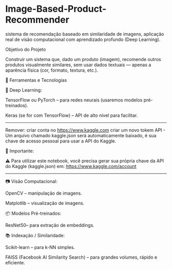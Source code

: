 # Image-Based-Product-Recommender

sistema de recomendação baseado em similaridade de imagens, aplicação real de visão computacional
com aprendizado profundo (Deep Learning).

Objetivo do Projeto

Construir um sistema que, dado um produto (imagem), recomende outros produtos visualmente similares, sem usar dados textuais — apenas a aparência física (cor, formato, textura, etc.).

🧰 Ferramentas e Tecnologias


🧠 Deep Learning:

TensorFlow ou PyTorch – para redes neurais (usaremos modelos pré-treinados).

Keras (se for com TensorFlow) – API de alto nível para facilitar.

---
Remover:
criar conta no https://www.kaggle.com
criar um novo tokem API - Um arquivo chamado kaggle.json será automaticamente baixado, é sua chave de acesso pessoal para usar a API do Kaggle.

📌 Importante:


⚠️ Para utilizar este notebook, você precisa gerar sua própria chave da API do Kaggle (kaggle.json) em: https://www.kaggle.com/account

---

📷 Visão Computacional:

OpenCV – manipulação de imagens.

Matplotlib – visualização de imagens.

📦 Modelos Pré-treinados:

ResNet50– para extração de embeddings.

📚 Indexação / Similaridade:

Scikit-learn – para k-NN simples.

FAISS (Facebook AI Similarity Search) – para grandes volumes, rápido e eficiente.

